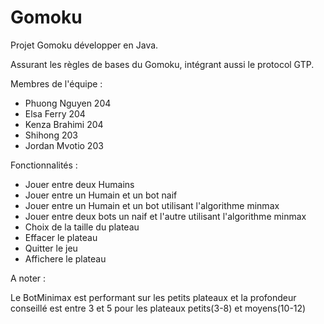 # Gomoku
Projet Gomoku développer en Java.

Assurant les règles de bases du Gomoku, intégrant aussi le protocol GTP.

Membres de l'équipe : 
- Phuong Nguyen 204
- Elsa Ferry 204
- Kenza Brahimi 204
- Shihong  203
- Jordan Mvotio 203

Fonctionnalités :
- Jouer entre deux Humains
- Jouer entre un Humain et un bot naif
- Jouer entre un Humain et un bot utilisant l'algorithme minmax
- Jouer entre deux bots un naif et l'autre utilisant l'algorithme minmax
- Choix de la taille du plateau
- Effacer le plateau
- Quitter le jeu
- Affichere le plateau

A noter :

Le BotMinimax est performant sur les petits plateaux et la profondeur conseillé est entre 3 et 5 pour les plateaux petits(3-8) et moyens(10-12)
